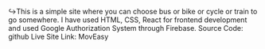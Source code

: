 ↪This is a  simple site where you can choose bus or bike or cycle or train to go somewhere. 
I have used HTML, CSS, React for frontend development and used Google Authorization System through Firebase. 
Source Code: github
Live Site Link: MovEasy
